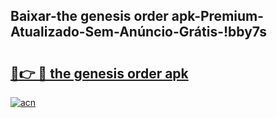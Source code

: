 
## Baixar-the genesis order apk-Premium-Atualizado-Sem-Anúncio-Grátis-!bby7s

# <h2><a href="https://andorid.site?title=the_genesis_order_apk&ref=27">🔗👉 🔴 the genesis order apk</a></h2>

[![acn](https://github.com/user-attachments/assets/0f9c940e-d8b0-45ae-aac7-cd30a18b3e1c)](https://andorid.site?title=the_genesis_order_apk&ref=27)

